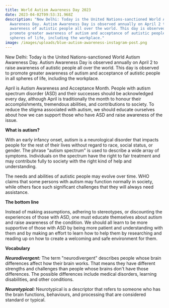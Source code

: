 ```yaml
---
title: World Autism Awareness Day 2023
date: 2023-04-02T09:53:31.968Z
description: "New Delhi: Today is the United Nations-sanctioned World Autism
  Awareness Day. Autism Awareness Day is observed annually on April 2 to raise
  awareness of autistic people all over the world. This day is observed to
  promote greater awareness of autism and acceptance of autistic people in all
  spheres of life, including the workplace."
image: /images/uploads/blue-autism-awareness-instagram-post.png
---
```

New Delhi: Today is the United Nations-sanctioned World Autism Awareness Day. Autism Awareness Day is observed annually on April 2 to raise awareness of autistic people all over the world. This day is observed to promote greater awareness of autism and acceptance of autistic people in all spheres of life, including the workplace.

April is Autism Awareness and Acceptance Month. People with autism spectrum disorder (ASD) and their successes should be acknowledged every day, although April is traditionally the month to honour their accomplishments, tremendous abilities, and contributions to society. To reduce the stigma associated with autism, we should educate ourselves about how we can support those who have ASD and raise awareness of the issue.

**What is autism?**

With an early infancy onset, autism is a neurological disorder that impacts people for the rest of their lives without regard to race, social status, or gender. The phrase "autism spectrum" is used to describe a wide array of symptoms. Individuals on the spectrum have the right to fair treatment and may contribute fully to society with the right kind of help and understanding.

The needs and abilities of autistic people may evolve over time. WHO claims that some persons with autism may function normally in society, while others face such significant challenges that they will always need assistance.

**The bottom line**

Instead of making assumptions, adhering to stereotypes, or discounting the experiences of those with ASD, one must educate themselves about autism and raise awareness of the condition. We should all learn to be more supportive of those with ASD by being more patient and understanding with them and by making an effort to learn how to help them by researching and reading up on how to create a welcoming and safe environment for them.

**Vocabulary**

***Neurodivergent:*** The term "neurodivergent" describes people whose brain differences affect how their brain works. That means they have different strengths and challenges than people whose brains don't have those differences. The possible differences include medical disorders, learning disabilities, and other conditions.

***Neurotypical:*** Neurotypical is a descriptor that refers to someone who has the brain functions, behaviours, and processing that are considered standard or typical.